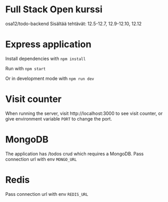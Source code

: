# Full Stack Open kurssi

osa12/todo-backend
Sisältää tehtävät: 12.5-12.7, 12.9-12.10, 12.12

# Express application

Install dependencies with `npm install`

Run with `npm start`

Or in development mode with `npm run dev`

# Visit counter

When running the server, visit http://localhost:3000 to see visit counter, or give environment variable `PORT` to change the port.

# MongoDB

The application has /todos crud which requires a MongoDB. Pass connection url with env `MONGO_URL`

# Redis

Pass connection url with env `REDIS_URL`